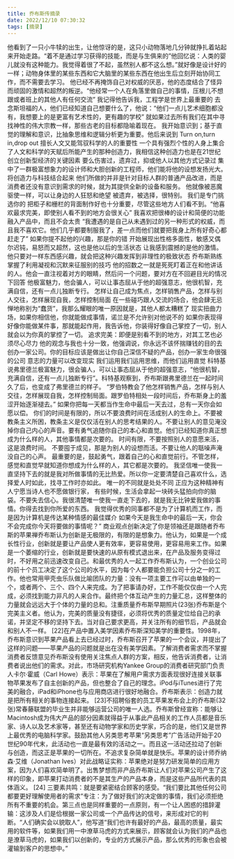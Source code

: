 ```yaml
---
title: 乔布斯传摘录
date: 2022/12/10 07:30:32
tags: [摘录]
---
```

他看到了一只小牛犊的出生，让他惊讶的是，这只小动物落地几分钟就挣扎着站起来开始走路。“着不是通过学习获得的技能，而是与生俱来的”他回忆说：人类的婴儿就没有这种能力。我觉得着很了不起，虽然别人都不这么想。”就好像是设计好的一样；动物身体里的某些东西和它大脑里的某些东西在他出生后立刻开始协同工作，而不需要去学习。
他已经不再掩饰自己对权威的厌恶，他的态度结合了怪异而顽固的激情和超然的叛逆。“他经常一个人在角落里做自己的事情，压根儿不想跟或者班上的其他人有任何交流”
我记得他告诉我，工程学是世界上最重要的
去念斯坦福的人，他们已经知道自己想要什么了，他说：“他们一点儿艺术细胞都没有，我想要上的是更富有艺术性的，更有趣的学校”
就如果过去所有我们在其中寻找神性的伟大宗教一样，那些古老的目标都隐喻着现在。
我开始意识到；基于直觉的理解和意识，比抽象思维和逻辑分析更为重要。他后来说到
Turn on,turn in,drop out
擅长人文又能驾驭科学的人的重要性
一个具有强烈个性的人身上集合了人文和科学的天赋后所能产生的那种创造力，我相信这种创造力也是在21世纪创立创新型经济的关键因素
要么伤害过，遗弃过，抑或他人以其他方式记录过
集中了一群极富想象力的设计师和大胆创新的工程师，他们能将他的设想发扬光大。
将创造力与科技结合起来
他们所做的并非是针对目标人群的普通产品改进，而是消费者还没有意识到需求的时候，就为其提供全新的设备和服务。
他就像被恶魔驱使一样，可以让身边的人狂怒和绝望
被遗弃，被选择，很特别。 我们是专门挑选你的
把柜子和栅栏的背面制作好也十分重要，尽管这些地方人们看不到。“他喜欢最求完美，即使别人看不到的地方会很关心”
我喜欢把很棒的设计和简便的功能融入产品中，而且不会太贵
“我遭遇的是自己从未遇到过的另一种形式的权威，而且我不喜欢它。他们几乎都要制服我了，差一点而他们就要把我身上所有好奇心都赶走了”
如果你提不起他的兴趣，那是你的错
开始展现出性格多面性，敏感又偶尔迟钝，易怒而又超然，这也是他以后的生活状态
让我感到震撼的是他的激情。他只要对一样东西感兴趣，就会把这种兴趣发挥到非理性的极致状态
乔布斯熟练掌握了利用凝视和沉默来征服别的技巧
他的招数之一就是死死盯着正在和他讲话的人。他会一直注视着对方的眼睛，然后问一个问题，要对方在不回避目光的情况下回答
他极富魅力，他会骗人，可以让事态屈从于他的超强意志，他很机智，充满自信，还有一点儿独断专行。
怎样让自己成为焦点，怎样销售产品，怎样与别人交往，怎样展现自我，怎样控制局面
在一些碰巧跟人交流的场合，他会肆无忌惮地称别为“蠢货”，我那么耀眼的唯一原因就是，其他人都太糟糕了
现实扭曲力场，如果你相信他，你就能做成事情，诺兰是不允许别对他说不的
如果你表现得好像你能做某件事，那就能起作用，我告诉他，你装得好像自己掌控了一切，别人就会以为你真的掌控了一切。
追求完美：即便是别看不到的地方，对其工艺也必须尽心尽力
他的观念与我也十分一致，他强调说，你永远不该怀揣赚钱的目的去创办一家公司。你的目标应该是做出让你自己深信不疑的产品，创办一家生命很强的公司
意志的力量可以改变现实
我们运用我们运用思维，而他们运用直觉
科特基说弗里德兰极富魅力，很会骗人，可以让事态屈从于他的超强意志，“他很机智，充满自信，还有一点儿独断专行”。科特基观察到，乔布斯跟弗里德兰在一起时间久了后，也变成了弗里德兰的样子。 “罗伯特教会了他怎样销售产品，怎样与别人交往，怎样展现自我，怎样控制局面。跟罗伯特相处一段时间后，乔布斯身上的羞涩开始逐渐褪去。”
如果你把每一天都当作生命中最后一天去过，总有一天你会如愿以偿。
你们的时间是有限的，所以不要浪费时间在活成别人的生命上。不要被教条主义所困，教条主义是仅仅活在别人的思考结果的人。不要让别人的意见淹没掉你自己内心的声音。要有勇气追随你自己的本心和直觉。他们已经知道你真正想成为什么样的人，其他事情都是次要的。
时间有限，不要按照别人的意愿来活，这是浪费时间。
不要囤于成见，那是为别人的设想而活。不要让他人的聒噪声淹没自己的心声。
最重要的是，鼓起勇气，跟着自己的心和直觉前行。不管怎样，感觉和直觉早就知道你想成为什么样的人，其它都是次要的。
我坚信唯一使我一直坚持下去的就是我对所做事情的无比热爱。所以你一定要清楚自己喜欢什么，选择爱人时如此，找寻工作时亦如此。
唯一的不同就是处处不同
正应为这种精神有人宁愿当诗人也不愿做银行家，
有些时候，生活会拿起一块砖头猛拍向你的脑袋。不要失去信心。我很清楚唯一使我一直走下去的，就是我无比钟爱我做的事情。你得去找到你所爱的东西。
我觉得优秀的同事都不是为了计算机而工作，而是因为计算机是传达某种情感的最佳媒介
如果今天是我生命中的最后一天，你会不会完成你今天将要做的事情呢？”
商业观点创新决定了你是领袖还是跟随者乔布斯的苹果禅乔布斯认为创新是无极限的，有限的是想象力。他认为，如果是一个成长性行业，创新就是要让产品使人更有效率，更容易使用，更容易用来工作。如果是一个萎缩的行业，创新就是要快速的从原有模式退出来，在产品及服务变得过时，不好用之前迅速改变自己。和最优秀的人一起工作乔布斯认为，一个创业公司的前十个员工决定了这个公司的水平，因为每个人都要能负担公司十分之一的工作。他也常用甲壳虫乐队做比喻团队的力量：没有一项主要工作可以由单独的一个，或者两个、三个、四个人来完成。为了把事请办好，工作不能仅仅由一个人完成，必须找到能力非凡的人来合作。最终把个体互动产生的力量汇总，这样整体的力量就会远远大于个体的力量的总和。注重质量乔布斯早期照片(23张)乔布斯是个完美主义者。他认为，完美的质量没有捷径，必须将优秀的质量定位给自己的承诺，并坚定不移的坚持下去。当对自己要求更高，并关注所有的细节后，产品就会和别人不一样。 [22]在产品中置入美学因素乔布斯深知美学的重要性。1998年，乔布斯意识到苹果产品看上去已经过时，乔布斯召开了苹果的一个会议，并提出了这样的问题——苹果产品的问题就是出在没有美学因素。了解消费者需求而不掌握消费者反馈意见乔布斯没有使用关注焦点人群的方案，相反，他告诉消费者，让消费者说出他们的需求。对此，市场研究机构Yankee Group的消费者研究部门负责人卡尔·霍威（Carl Howe）表示：苹果在了解用户需求方面表现很好连接关联事物苹果发布了自主创新的产品，但也整合了自己的理念。iPod与iTunes进行了完美的融合，iPad和iPhone也与应用商店进行很好地融合。乔布斯表示：创造力就是把所有相关的事物连接起来。 [23]不招聘俗套的员工苹果发布会上的乔布斯(32张)常春藤联盟的毕业生并非能够运营公司的唯一人选。乔布斯曾经宣称：能够让Macintosh成为伟大产品的部分因素就得益于从事此产品相关的工作人员都是音乐家、诗人以及艺术家等，甚至还有动物学家和历史学家，巧合的是，他们又是世界上最优秀的电脑科学家。鼓励其他人另类思考苹果“另类思考”广告活动开始于20世纪90年代末，此活动也一直是最有效的活动之一。而且这一活动还拉动了创新与创造，而这正是苹果的一切所在。不追求复杂简单就是快乐。苹果的设计师乔纳森·艾维（Jonathan Ives）对此战略证实称：苹果绝对是努力研发简单的应用方案，因为人们喜欢简单明了。出售梦想而非产品乔布斯让人们对苹果公司产生了这样的印象，即苹果打动消费者的不是其生产的产品本身，而是这些产品所代表的具体涵义。 [24]
三要素共鸣：就是要紧密结合顾客的感受。“我们要比其他任何公司都要更好理解使用者的需求”专注：为了做好我们的决定做的事情，我们必须拒绝所有不重要的机会。第三点也是同样重要的一点原则，有一个让人困惑的措辞灌输：这涉及人们是佮根据一家公司或一个产品传达的信号，来形成对它的判断。“人们确实会以貌取人”，他写道“我们也许有最好的产品，最高的质量，最实用的软件等，如果我们用一中潦草马虎的方式来展示，顾客就会认为我们的产品也是潦草马虎的，如果我们以创新的，专业的方式展示产品，那么优秀的形象也会被灌输到客户的思想中。”

